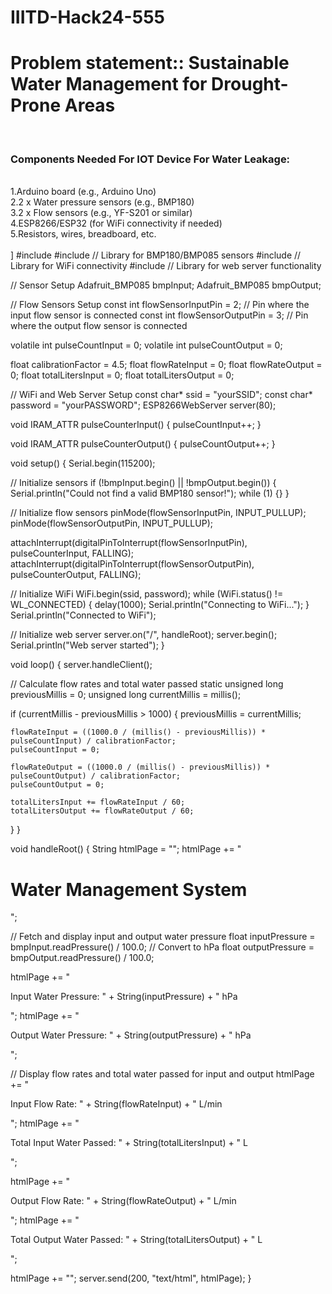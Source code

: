 # IIITD-Hack24-555<br>
<h1>Problem statement:: Sustainable Water Management for Drought-Prone Areas</h1><br>
<h3>Components Needed For IOT Device For Water Leakage:</h3><br>
1.Arduino board (e.g., Arduino Uno)<br>
2.2 x Water pressure sensors (e.g., BMP180)<br>
3.2 x Flow sensors (e.g., YF-S201 or similar)<br>
4.ESP8266/ESP32 (for WiFi connectivity if needed)<br>
5.Resistors, wires, breadboard, etc.<br>
<br>]
#include <Wire.h>
#include <Adafruit_BMP085.h>  // Library for BMP180/BMP085 sensors
#include <ESP8266WiFi.h>      // Library for WiFi connectivity
#include <ESP8266WebServer.h> // Library for web server functionality

// Sensor Setup
Adafruit_BMP085 bmpInput;
Adafruit_BMP085 bmpOutput;

// Flow Sensors Setup
const int flowSensorInputPin = 2; // Pin where the input flow sensor is connected
const int flowSensorOutputPin = 3; // Pin where the output flow sensor is connected

volatile int pulseCountInput = 0;
volatile int pulseCountOutput = 0;

float calibrationFactor = 4.5;
float flowRateInput = 0;
float flowRateOutput = 0;
float totalLitersInput = 0;
float totalLitersOutput = 0;

// WiFi and Web Server Setup
const char* ssid = "yourSSID";
const char* password = "yourPASSWORD";
ESP8266WebServer server(80);

void IRAM_ATTR pulseCounterInput() {
  pulseCountInput++;
}

void IRAM_ATTR pulseCounterOutput() {
  pulseCountOutput++;
}

void setup() {
  Serial.begin(115200);

  // Initialize sensors
  if (!bmpInput.begin() || !bmpOutput.begin()) {
    Serial.println("Could not find a valid BMP180 sensor!");
    while (1) {}
  }

  // Initialize flow sensors
  pinMode(flowSensorInputPin, INPUT_PULLUP);
  pinMode(flowSensorOutputPin, INPUT_PULLUP);

  attachInterrupt(digitalPinToInterrupt(flowSensorInputPin), pulseCounterInput, FALLING);
  attachInterrupt(digitalPinToInterrupt(flowSensorOutputPin), pulseCounterOutput, FALLING);

  // Initialize WiFi
  WiFi.begin(ssid, password);
  while (WiFi.status() != WL_CONNECTED) {
    delay(1000);
    Serial.println("Connecting to WiFi...");
  }
  Serial.println("Connected to WiFi");

  // Initialize web server
  server.on("/", handleRoot);
  server.begin();
  Serial.println("Web server started");
}

void loop() {
  server.handleClient();

  // Calculate flow rates and total water passed
  static unsigned long previousMillis = 0;
  unsigned long currentMillis = millis();
  
  if (currentMillis - previousMillis > 1000) {
    previousMillis = currentMillis;
    
    flowRateInput = ((1000.0 / (millis() - previousMillis)) * pulseCountInput) / calibrationFactor;
    pulseCountInput = 0;
    
    flowRateOutput = ((1000.0 / (millis() - previousMillis)) * pulseCountOutput) / calibrationFactor;
    pulseCountOutput = 0;

    totalLitersInput += flowRateInput / 60;
    totalLitersOutput += flowRateOutput / 60;
  }
}

void handleRoot() {
  String htmlPage = "<html><body>";
  htmlPage += "<h1>Water Management System</h1>";
  
  // Fetch and display input and output water pressure
  float inputPressure = bmpInput.readPressure() / 100.0; // Convert to hPa
  float outputPressure = bmpOutput.readPressure() / 100.0;
  
  htmlPage += "<p>Input Water Pressure: " + String(inputPressure) + " hPa</p>";
  htmlPage += "<p>Output Water Pressure: " + String(outputPressure) + " hPa</p>";
  
  // Display flow rates and total water passed for input and output
  htmlPage += "<p>Input Flow Rate: " + String(flowRateInput) + " L/min</p>";
  htmlPage += "<p>Total Input Water Passed: " + String(totalLitersInput) + " L</p>";

  htmlPage += "<p>Output Flow Rate: " + String(flowRateOutput) + " L/min</p>";
  htmlPage += "<p>Total Output Water Passed: " + String(totalLitersOutput) + " L</p>";
  
  htmlPage += "</body></html>";
  server.send(200, "text/html", htmlPage);
}
